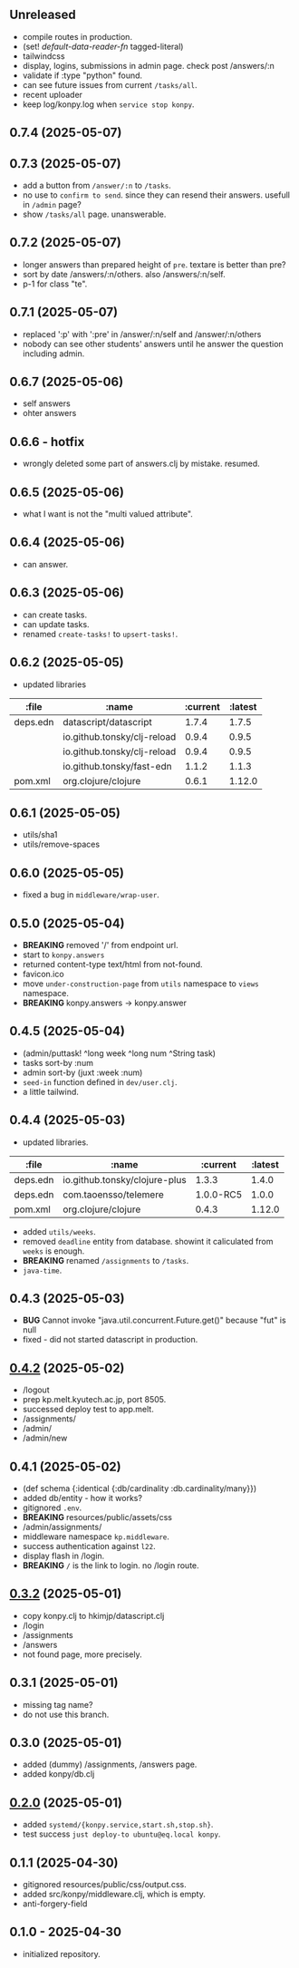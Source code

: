 ## Unreleased

- compile routes in production.
- (set! *default-data-reader-fn* tagged-literal)
- tailwindcss
- display, logins, submissions in admin page.
  check post /answers/:n
- validate if :type "python" found.
- can see future issues from current `/tasks/all`.
- recent uploader
- keep log/konpy.log when `service stop konpy`.


## 0.7.4 (2025-05-07)


## 0.7.3 (2025-05-07)

- add a button from `/answer/:n` to `/tasks`.
- no use to `confirm to send`. since they can resend their answers.
  usefull in `/admin` page?
- show `/tasks/all` page. unanswerable.

## 0.7.2 (2025-05-07)

- longer answers than prepared height of `pre`. textare is better than pre?
- sort by date /answers/:n/others. also /answers/:n/self.
- p-1 for class "te".

## 0.7.1 (2025-05-07)

- replaced ':p' with ':pre' in /answer/:n/self and /answer/:n/others
- nobody can see other students' answers until he answer the question
  including admin.

## 0.6.7 (2025-05-06)

- self answers
- ohter answers

## 0.6.6 - hotfix

- wrongly deleted some part of answers.clj by mistake. resumed.

## 0.6.5 (2025-05-06)

- what I want is not the "multi valued attribute".

## 0.6.4 (2025-05-06)

- can answer.

## 0.6.3 (2025-05-06)

- can create tasks.
- can update tasks.
- renamed `create-tasks!` to `upsert-tasks!`.

## 0.6.2 (2025-05-05)

- updated libraries

| :file    | :name                       | :current | :latest |
|--------- | --------------------------- | -------- | --------|
| deps.edn | datascript/datascript       | 1.7.4    | 1.7.5   |
|          | io.github.tonsky/clj-reload | 0.9.4    | 0.9.5   |
|          | io.github.tonsky/clj-reload | 0.9.4    | 0.9.5   |
|          | io.github.tonsky/fast-edn   | 1.1.2    | 1.1.3   |
| pom.xml  | org.clojure/clojure         | 0.6.1    | 1.12.0  |


## 0.6.1 (2025-05-05)

- utils/sha1
- utils/remove-spaces

## 0.6.0 (2025-05-05)

- fixed a bug in `middleware/wrap-user`.

## 0.5.0 (2025-05-04)

- **BREAKING** removed '/' from endpoint url.
- start to `konpy.answers`
- returned content-type text/html from not-found.
- favicon.ico
- move `under-construction-page` from `utils` namespace to `views` namespace.
- **BREAKING** konpy.answers -> konpy.answer

## 0.4.5 (2025-05-04)

- (admin/puttask! ^long week ^long num ^String task)
- tasks sort-by :num
- admin sort-by (juxt :week :num)
- `seed-in` function defined in `dev/user.clj`.
- a little tailwind.

## 0.4.4 (2025-05-03)

- updated libraries.

| :file    | :name                         | :current  | :latest |
|--------- | ------------------------------| --------- | --------|
| deps.edn | io.github.tonsky/clojure-plus | 1.3.3     | 1.4.0   |
| deps.edn | com.taoensso/telemere         | 1.0.0-RC5 | 1.0.0   |
| pom.xml  | org.clojure/clojure           | 0.4.3     | 1.12.0  |

- added `utils/weeks`.
- removed `deadline` entity from database.
  showint it caliculated from `weeks` is enough.
- **BREAKING** renamed `/assignments` to `/tasks`.
- `java-time`.

## 0.4.3 (2025-05-03)

- **BUG** Cannot invoke "java.util.concurrent.Future.get()" because "fut" is null
- fixed - did not started datascript in production.

## [0.4.2] (2025-05-02)

- /logout
- prep kp.melt.kyutech.ac.jp, port 8505.
- successed deploy test to app.melt.
- /assignments/
- /admin/
- /admin/new

## 0.4.1 (2025-05-02)

- (def schema {:identical {:db/cardinality :db.cardinality/many}})
- added db/entity - how it works?
- gitignored `.env`.
- **BREAKING** resources/public/assets/css
- /admin/assignments/
- middleware namespace `kp.middleware`.
- success authentication against `l22`.
- display flash in /login.
- **BREAKING** `/` is the link to login. no /login route.

## [0.3.2] (2025-05-01)

- copy konpy.clj to hkimjp/datascript.clj
- /login
- /assignments
- /answers
- not found page, more precisely.

## 0.3.1 (2025-05-01)

- missing tag name?
- do not use this branch.

## 0.3.0 (2025-05-01)

- added (dummy) /assignments, /answers page.
- added konpy/db.clj

## [0.2.0] (2025-05-01)

- added `systemd/{konpy.service,start.sh,stop.sh}`.
- test success `just deploy-to ubuntu@eq.local konpy`.

## 0.1.1 (2025-04-30)

- gitignored resources/public/css/output.css.
- added src/konpy/middleware.clj, which is empty.
- anti-forgery-field

## 0.1.0 - 2025-04-30

- initialized repository.

[0.4.2]: https://github.com/hkimjp/konpy/compare/0.3.2...0.4.2
[0.3.2]: https://github.com/hkimjp/konpy/compare/0.2.0...0.3.2
[0.2.0]: https://github.com/hkimjp/konpy/compare/0.1.0...0.2.0
